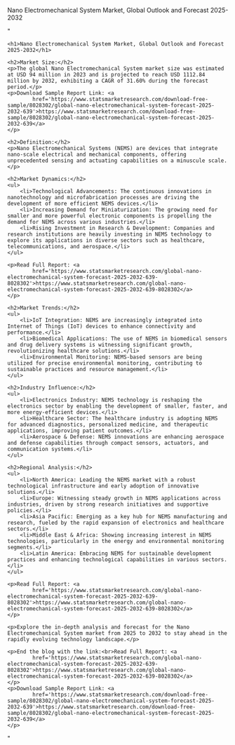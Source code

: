 Nano Electromechanical System Market, Global Outlook and Forecast 2025-2032

"<!DOCTYPE html>
<html>

<head>
    <title>Nano Electromechanical System Market, Global Outlook and Forecast 2025-2032</title>
</head>

<body>

    <h1>Nano Electromechanical System Market, Global Outlook and Forecast 2025-2032</h1>

    <h2>Market Size:</h2>
    <p>The global Nano Electromechanical System market size was estimated at USD 94 million in 2023 and is projected to reach USD 1112.84 million by 2032, exhibiting a CAGR of 31.60% during the forecast period.</p>
    <p>Download Sample Report Link: <a
            href='https://www.statsmarketresearch.com/download-free-sample/8028302/global-nano-electromechanical-system-forecast-2025-2032-639'>https://www.statsmarketresearch.com/download-free-sample/8028302/global-nano-electromechanical-system-forecast-2025-2032-639</a>
    </p>

    <h2>Definition:</h2>
    <p>Nano Electromechanical Systems (NEMS) are devices that integrate nano-scale electrical and mechanical components, offering unprecedented sensing and actuating capabilities on a minuscule scale.</p>

    <h2>Market Dynamics:</h2>
    <ul>
        <li>Technological Advancements: The continuous innovations in nanotechnology and microfabrication processes are driving the development of more efficient NEMS devices.</li>
        <li>Increasing Demand for Miniaturization: The growing need for smaller and more powerful electronic components is propelling the demand for NEMS across various industries.</li>
        <li>Rising Investment in Research & Development: Companies and research institutions are heavily investing in NEMS technology to explore its applications in diverse sectors such as healthcare, telecommunications, and aerospace.</li>
    </ul>

    <p>Read Full Report: <a
            href='https://www.statsmarketresearch.com/global-nano-electromechanical-system-forecast-2025-2032-639-8028302'>https://www.statsmarketresearch.com/global-nano-electromechanical-system-forecast-2025-2032-639-8028302</a>
    </p>

    <h2>Market Trends:</h2>
    <ul>
        <li>IoT Integration: NEMS are increasingly integrated into Internet of Things (IoT) devices to enhance connectivity and performance.</li>
        <li>Biomedical Applications: The use of NEMS in biomedical sensors and drug delivery systems is witnessing significant growth, revolutionizing healthcare solutions.</li>
        <li>Environmental Monitoring: NEMS-based sensors are being utilized for precise environmental monitoring, contributing to sustainable practices and resource management.</li>
    </ul>

    <h2>Industry Influence:</h2>
    <ul>
        <li>Electronics Industry: NEMS technology is reshaping the electronics sector by enabling the development of smaller, faster, and more energy-efficient devices.</li>
        <li>Healthcare Sector: The healthcare industry is adopting NEMS for advanced diagnostics, personalized medicine, and therapeutic applications, improving patient outcomes.</li>
        <li>Aerospace & Defense: NEMS innovations are enhancing aerospace and defense capabilities through compact sensors, actuators, and communication systems.</li>
    </ul>

    <h2>Regional Analysis:</h2>
    <ul>
        <li>North America: Leading the NEMS market with a robust technological infrastructure and early adoption of innovative solutions.</li>
        <li>Europe: Witnessing steady growth in NEMS applications across industries, driven by strong research initiatives and supportive policies.</li>
        <li>Asia Pacific: Emerging as a key hub for NEMS manufacturing and research, fueled by the rapid expansion of electronics and healthcare sectors.</li>
        <li>Middle East & Africa: Showing increasing interest in NEMS technologies, particularly in the energy and environmental monitoring segments.</li>
        <li>Latin America: Embracing NEMS for sustainable development practices and enhancing technological capabilities in various sectors.</li>
    </ul>

    <p>Read Full Report: <a
            href='https://www.statsmarketresearch.com/global-nano-electromechanical-system-forecast-2025-2032-639-8028302'>https://www.statsmarketresearch.com/global-nano-electromechanical-system-forecast-2025-2032-639-8028302</a>
    </p>

    <p>Explore the in-depth analysis and forecast for the Nano Electromechanical System market from 2025 to 2032 to stay ahead in the rapidly evolving technology landscape.</p>

    <p>End the blog with the link:<br>Read Full Report: <a
            href='https://www.statsmarketresearch.com/global-nano-electromechanical-system-forecast-2025-2032-639-8028302'>https://www.statsmarketresearch.com/global-nano-electromechanical-system-forecast-2025-2032-639-8028302</a>
    </p>
    <p>Download Sample Report Link: <a
            href='https://www.statsmarketresearch.com/download-free-sample/8028302/global-nano-electromechanical-system-forecast-2025-2032-639'>https://www.statsmarketresearch.com/download-free-sample/8028302/global-nano-electromechanical-system-forecast-2025-2032-639</a>
    </p>

</body>

</html>"
